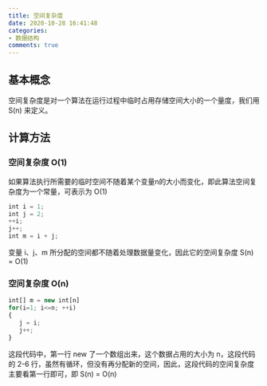 ```yaml
---
title: 空间复杂度
date: 2020-10-28 16:41:48
categories:
- 数据结构
comments: true
---
```


## 基本概念

空间复杂度是对一个算法在运行过程中临时占用存储空间大小的一个量度，我们用 S(n) 来定义。

<!-- more -->

## 计算方法

### 空间复杂度 O(1)
如果算法执行所需要的临时空间不随着某个变量n的大小而变化，即此算法空间复杂度为一个常量，可表示为 O(1)

```js
int i = 1;
int j = 2;
++i;
j++;
int m = i + j;
```

变量 i、j、m 所分配的空间都不随着处理数据量变化，因此它的空间复杂度 S(n) = O(1)



### 空间复杂度 O(n)

```js
int[] m = new int[n]
for(i=1; i<=n; ++i)
{
   j = i;
   j++;
}
```

这段代码中，第一行 new 了一个数组出来，这个数据占用的大小为 n，这段代码的 2-6 行，虽然有循环，但没有再分配新的空间，因此，这段代码的空间复杂度主要看第一行即可，即 S(n) = O(n) 